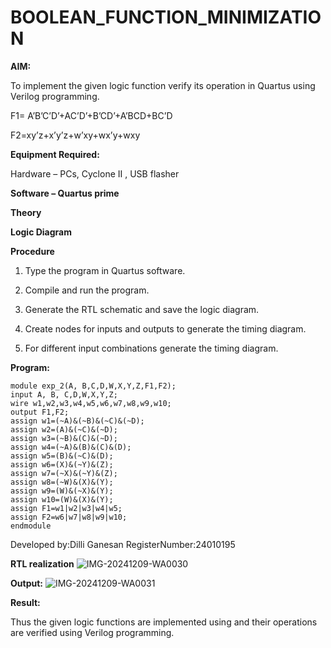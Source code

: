 # BOOLEAN_FUNCTION_MINIMIZATION

**AIM:**

To implement the given logic function verify its operation in Quartus using Verilog programming.

F1= A’B’C’D’+AC’D’+B’CD’+A’BCD+BC’D 

F2=xy’z+x’y’z+w’xy+wx’y+wxy

**Equipment Required:**

Hardware – PCs, Cyclone II , USB flasher

**Software – Quartus prime**

**Theory**

**Logic Diagram**

**Procedure**

1.	Type the program in Quartus software.

2.	Compile and run the program.

3.	Generate the RTL schematic and save the logic diagram.

4.	Create nodes for inputs and outputs to generate the timing diagram.

5.	For different input combinations generate the timing diagram.


**Program:**
```
module exp_2(A, B,C,D,W,X,Y,Z,F1,F2); 
input A, B, C,D,W,X,Y,Z; 
wire w1,w2,w3,w4,w5,w6,w7,w8,w9,w10; 
output F1,F2; 
assign w1=(~A)&(~B)&(~C)&(~D);
assign w2=(A)&(~C)&(~D); 
assign w3=(~B)&(C)&(~D); 
assign w4=(~A)&(B)&(C)&(D);
assign w5=(B)&(~C)&(D); 
assign w6=(X)&(~Y)&(Z); 
assign w7=(~X)&(~Y)&(Z); 
assign w8=(~W)&(X)&(Y); 
assign w9=(W)&(~X)&(Y); 
assign w10=(W)&(X)&(Y); 
assign F1=w1|w2|w3|w4|w5; 
assign F2=w6|w7|w8|w9|w10; 
endmodule
```


Developed by:Dilli Ganesan RegisterNumber:24010195


**RTL realization**
![IMG-20241209-WA0030](https://github.com/user-attachments/assets/b00fe7d9-8900-410e-86d4-057f1df799e6)

**Output:**
![IMG-20241209-WA0031](https://github.com/user-attachments/assets/0494a802-7aa7-4519-a53a-2aaa5c7bf671)

**Result:**

Thus the given logic functions are implemented using and their operations are verified using Verilog programming.

